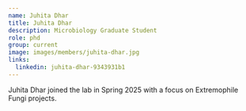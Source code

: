 ```yaml
---
name: Juhita Dhar
title: Juhita Dhar
description: Microbiology Graduate Student
role: phd
group: current
image: images/members/juhita-dhar.jpg
links:
  linkedin: juhita-dhar-9343931b1
---
```


Juhita Dhar joined the lab in Spring 2025 with a focus on Extremophile Fungi projects.
